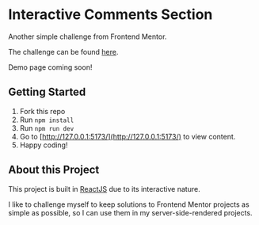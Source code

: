 # Interactive Comments Section

Another simple challenge from Frontend Mentor.

The challenge can be found [here](https://www.frontendmentor.io/challenges/interactive-comments-section-iG1RugEG9).

Demo page coming soon!

## Getting Started

1. Fork this repo
2. Run `npm install`
3. Run `npm run dev`
4. Go to [http://127.0.0.1:5173/](http://127.0.0.1:5173/) to view content.
5. Happy coding!

## About this Project

This project is built in [ReactJS](https://reactjs.org/) due to its interactive nature.

I like to challenge myself to keep solutions to Frontend Mentor projects as simple as possible, so I can use them in my server-side-rendered projects.

